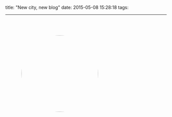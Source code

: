 title: "New city, new blog"
date: 2015-05-08 15:28:18
tags:

---

<img src="{% asset_path big-thing-in-the-sky.png %}" width="240" style="border-radius: 100%; padding: 50px">
